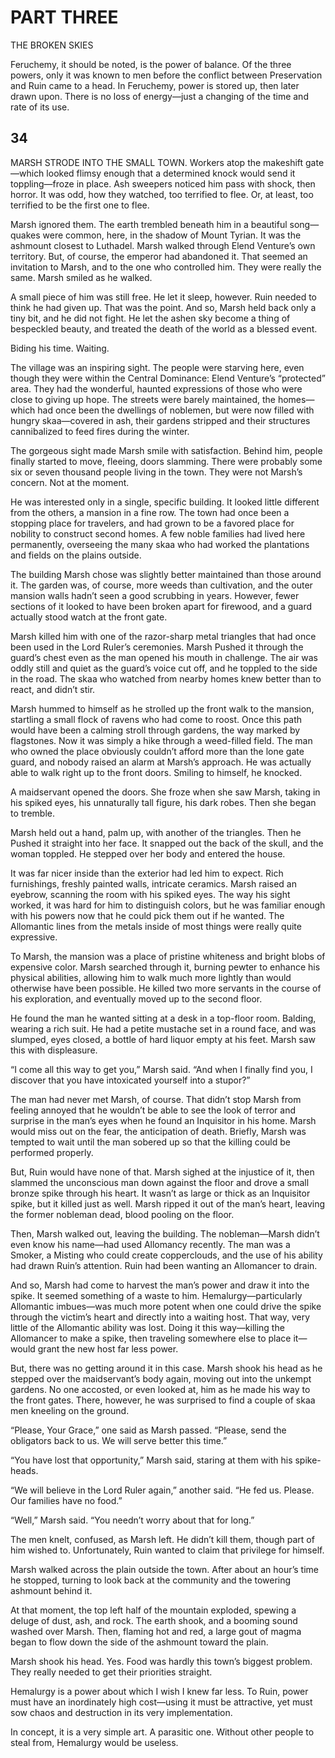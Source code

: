 # PART THREE


THE BROKEN SKIES



Feruchemy, it should be noted, is the power of balance. Of the three powers, only it was known to men before the conflict between Preservation and Ruin came to a head. In Feruchemy, power is stored up, then later drawn upon. There is no loss of energy—just a changing of the time and rate of its use.





## 34


MARSH STRODE INTO THE SMALL TOWN. Workers atop the makeshift gate—which looked flimsy enough that a determined knock would send it toppling—froze in place. Ash sweepers noticed him pass with shock, then horror. It was odd, how they watched, too terrified to flee. Or, at least, too terrified to be the first one to flee.

Marsh ignored them. The earth trembled beneath him in a beautiful song—quakes were common, here, in the shadow of Mount Tyrian. It was the ashmount closest to Luthadel. Marsh walked through Elend Venture’s own territory. But, of course, the emperor had abandoned it. That seemed an invitation to Marsh, and to the one who controlled him. They were really the same. Marsh smiled as he walked.

A small piece of him was still free. He let it sleep, however. Ruin needed to think he had given up. That was the point. And so, Marsh held back only a tiny bit, and he did not fight. He let the ashen sky become a thing of bespeckled beauty, and treated the death of the world as a blessed event.

Biding his time. Waiting.

The village was an inspiring sight. The people were starving here, even though they were within the Central Dominance: Elend Venture’s “protected” area. They had the wonderful, haunted expressions of those who were close to giving up hope. The streets were barely maintained, the homes—which had once been the dwellings of noblemen, but were now filled with hungry skaa—covered in ash, their gardens stripped and their structures cannibalized to feed fires during the winter.

The gorgeous sight made Marsh smile with satisfaction. Behind him, people finally started to move, fleeing, doors slamming. There were probably some six or seven thousand people living in the town. They were not Marsh’s concern. Not at the moment.

He was interested only in a single, specific building. It looked little different from the others, a mansion in a fine row. The town had once been a stopping place for travelers, and had grown to be a favored place for nobility to construct second homes. A few noble families had lived here permanently, overseeing the many skaa who had worked the plantations and fields on the plains outside.

The building Marsh chose was slightly better maintained than those around it. The garden was, of course, more weeds than cultivation, and the outer mansion walls hadn’t seen a good scrubbing in years. However, fewer sections of it looked to have been broken apart for firewood, and a guard actually stood watch at the front gate.

Marsh killed him with one of the razor-sharp metal triangles that had once been used in the Lord Ruler’s ceremonies. Marsh Pushed it through the guard’s chest even as the man opened his mouth in challenge. The air was oddly still and quiet as the guard’s voice cut off, and he toppled to the side in the road. The skaa who watched from nearby homes knew better than to react, and didn’t stir.

Marsh hummed to himself as he strolled up the front walk to the mansion, startling a small flock of ravens who had come to roost. Once this path would have been a calming stroll through gardens, the way marked by flagstones. Now it was simply a hike through a weed-filled field. The man who owned the place obviously couldn’t afford more than the lone gate guard, and nobody raised an alarm at Marsh’s approach. He was actually able to walk right up to the front doors. Smiling to himself, he knocked.

A maidservant opened the doors. She froze when she saw Marsh, taking in his spiked eyes, his unnaturally tall figure, his dark robes. Then she began to tremble.

Marsh held out a hand, palm up, with another of the triangles. Then he Pushed it straight into her face. It snapped out the back of the skull, and the woman toppled. He stepped over her body and entered the house.

It was far nicer inside than the exterior had led him to expect. Rich furnishings, freshly painted walls, intricate ceramics. Marsh raised an eyebrow, scanning the room with his spiked eyes. The way his sight worked, it was hard for him to distinguish colors, but he was familiar enough with his powers now that he could pick them out if he wanted. The Allomantic lines from the metals inside of most things were really quite expressive.

To Marsh, the mansion was a place of pristine whiteness and bright blobs of expensive color. Marsh searched through it, burning pewter to enhance his physical abilities, allowing him to walk much more lightly than would otherwise have been possible. He killed two more servants in the course of his exploration, and eventually moved up to the second floor.

He found the man he wanted sitting at a desk in a top-floor room. Balding, wearing a rich suit. He had a petite mustache set in a round face, and was slumped, eyes closed, a bottle of hard liquor empty at his feet. Marsh saw this with displeasure.

“I come all this way to get you,” Marsh said. “And when I finally find you, I discover that you have intoxicated yourself into a stupor?”

The man had never met Marsh, of course. That didn’t stop Marsh from feeling annoyed that he wouldn’t be able to see the look of terror and surprise in the man’s eyes when he found an Inquisitor in his home. Marsh would miss out on the fear, the anticipation of death. Briefly, Marsh was tempted to wait until the man sobered up so that the killing could be performed properly.

But, Ruin would have none of that. Marsh sighed at the injustice of it, then slammed the unconscious man down against the floor and drove a small bronze spike through his heart. It wasn’t as large or thick as an Inquisitor spike, but it killed just as well. Marsh ripped it out of the man’s heart, leaving the former nobleman dead, blood pooling on the floor.

Then, Marsh walked out, leaving the building. The nobleman—Marsh didn’t even know his name—had used Allomancy recently. The man was a Smoker, a Misting who could create copperclouds, and the use of his ability had drawn Ruin’s attention. Ruin had been wanting an Allomancer to drain.

And so, Marsh had come to harvest the man’s power and draw it into the spike. It seemed something of a waste to him. Hemalurgy—particularly Allomantic imbues—was much more potent when one could drive the spike through the victim’s heart and directly into a waiting host. That way, very little of the Allomantic ability was lost. Doing it this way—killing the Allomancer to make a spike, then traveling somewhere else to place it—would grant the new host far less power.

But, there was no getting around it in this case. Marsh shook his head as he stepped over the maidservant’s body again, moving out into the unkempt gardens. No one accosted, or even looked at, him as he made his way to the front gates. There, however, he was surprised to find a couple of skaa men kneeling on the ground.

“Please, Your Grace,” one said as Marsh passed. “Please, send the obligators back to us. We will serve better this time.”

“You have lost that opportunity,” Marsh said, staring at them with his spike-heads.

“We will believe in the Lord Ruler again,” another said. “He fed us. Please. Our families have no food.”

“Well,” Marsh said. “You needn’t worry about that for long.”

The men knelt, confused, as Marsh left. He didn’t kill them, though part of him wished to. Unfortunately, Ruin wanted to claim that privilege for himself.

Marsh walked across the plain outside the town. After about an hour’s time he stopped, turning to look back at the community and the towering ashmount behind it.

At that moment, the top left half of the mountain exploded, spewing a deluge of dust, ash, and rock. The earth shook, and a booming sound washed over Marsh. Then, flaming hot and red, a large gout of magma began to flow down the side of the ashmount toward the plain.

Marsh shook his head. Yes. Food was hardly this town’s biggest problem. They really needed to get their priorities straight.



Hemalurgy is a power about which I wish I knew far less. To Ruin, power must have an inordinately high cost—using it must be attractive, yet must sow chaos and destruction in its very implementation.

In concept, it is a very simple art. A parasitic one. Without other people to steal from, Hemalurgy would be useless.





